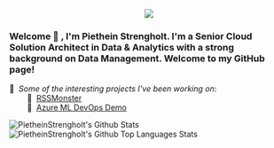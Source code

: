  <div align="center"><img src="https://images.unsplash.com/photo-1566837945700-30057527ade0?ixlib=rb-1.2.1&ixid=MnwxMjA3fDB8MHxwaG90by1wYWdlfHx8fGVufDB8fHx8&auto=format&fit=crop&w=750&h=320&q=80"/></div>
 
<!-- ![GitHub Views](https://komarev.com/ghpvc/?username=JWStarkie&label=Views&color=ff69b4&style=flat&label=Profile+Views) -->

### Welcome 👋 , I'm Piethein Strengholt. I'm a Senior Cloud Solution Architect in Data & Analytics with a strong background on Data Management. Welcome to my GitHub page! <br>

🔭 &nbsp;*Some of the interesting projects I've been working on*:<br>
&emsp;&emsp; 🚀 &nbsp;[RSSMonster](https://github.com/pietheinstrengholt/rssmonster)<br>
&emsp;&emsp; 🌠 &nbsp;[Azure ML DevOps Demo](https://github.com/pietheinstrengholt/Azure-ML-and-DevOps-meets-Titanic)<br>

<img align="left" alt="PietheinStrengholt's Github Stats" src="https://github-readme-stats.vercel.app/api?username=pietheinstrengholt&count_private=true&show_icons=true&hide_border=true&theme=buefy" />

<img alt="PietheinStrengholt's Github Top Languages Stats" src="https://github-readme-stats.vercel.app/api/top-langs/?username=pietheinstrengholt&count_private=true&show_icons=true&hide_border=true&theme=buefy&layout=compact" />
